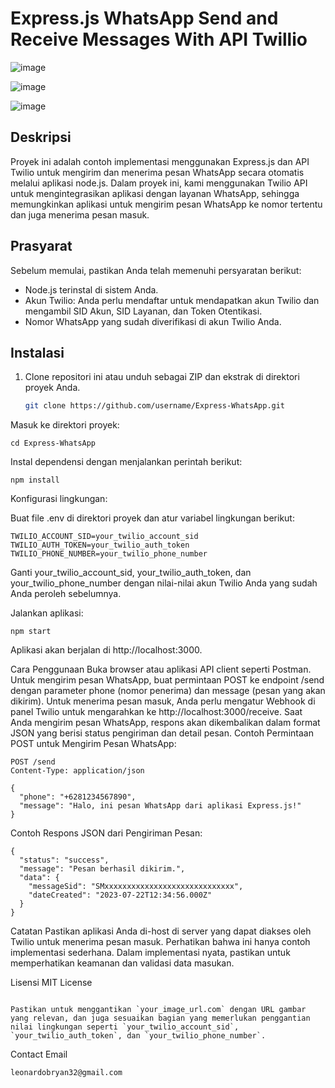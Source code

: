 # Express.js WhatsApp Send and Receive Messages With API Twillio

![image](https://github.com/HaiPigGi/Express-js_WhatsApp-Send-and-receiveMessage/assets/119752348/7e8286ce-8aa5-46e0-80f1-fb37f76f56c7)

![image](https://github.com/HaiPigGi/Express-js_WhatsApp-Send-and-receiveMessage/assets/119752348/19754538-13b1-4ad7-9019-2ece5537d920)

![image](https://github.com/HaiPigGi/Express-js_WhatsApp-Send-and-receiveMessage/assets/119752348/6081b7ce-3220-45fc-a776-f329ca78a065)



## Deskripsi
Proyek ini adalah contoh implementasi menggunakan Express.js dan API Twilio untuk mengirim dan menerima pesan WhatsApp secara otomatis melalui aplikasi node.js. Dalam proyek ini, kami menggunakan Twilio API untuk mengintegrasikan aplikasi dengan layanan WhatsApp, sehingga memungkinkan aplikasi untuk mengirim pesan WhatsApp ke nomor tertentu dan juga menerima pesan masuk.

## Prasyarat
Sebelum memulai, pastikan Anda telah memenuhi persyaratan berikut:

- Node.js terinstal di sistem Anda.
- Akun Twilio: Anda perlu mendaftar untuk mendapatkan akun Twilio dan mengambil SID Akun, SID Layanan, dan Token Otentikasi.
- Nomor WhatsApp yang sudah diverifikasi di akun Twilio Anda.

## Instalasi
1. Clone repositori ini atau unduh sebagai ZIP dan ekstrak di direktori proyek Anda.

   ```bash
   git clone https://github.com/username/Express-WhatsApp.git
Masuk ke direktori proyek:
```
cd Express-WhatsApp
```
Instal dependensi dengan menjalankan perintah berikut:
```
npm install
```
Konfigurasi lingkungan:

Buat file .env di direktori proyek dan atur variabel lingkungan berikut:

```
TWILIO_ACCOUNT_SID=your_twilio_account_sid
TWILIO_AUTH_TOKEN=your_twilio_auth_token
TWILIO_PHONE_NUMBER=your_twilio_phone_number
```
Ganti your_twilio_account_sid, your_twilio_auth_token, dan your_twilio_phone_number dengan nilai-nilai akun Twilio Anda yang sudah Anda peroleh sebelumnya.

Jalankan aplikasi:
```
npm start
```
Aplikasi akan berjalan di http://localhost:3000.

Cara Penggunaan
Buka browser atau aplikasi API client seperti Postman.
Untuk mengirim pesan WhatsApp, buat permintaan POST ke endpoint /send dengan parameter phone (nomor penerima) dan message (pesan yang akan dikirim).
Untuk menerima pesan masuk, Anda perlu mengatur Webhook di panel Twilio untuk mengarahkan ke http://localhost:3000/receive.
Saat Anda mengirim pesan WhatsApp, respons akan dikembalikan dalam format JSON yang berisi status pengiriman dan detail pesan.
Contoh Permintaan POST untuk Mengirim Pesan WhatsApp:
```
POST /send
Content-Type: application/json

{
  "phone": "+6281234567890",
  "message": "Halo, ini pesan WhatsApp dari aplikasi Express.js!"
}

```
Contoh Respons JSON dari Pengiriman Pesan:
```
{
  "status": "success",
  "message": "Pesan berhasil dikirim.",
  "data": {
    "messageSid": "SMxxxxxxxxxxxxxxxxxxxxxxxxxxxxx",
    "dateCreated": "2023-07-22T12:34:56.000Z"
  }
}
```
Catatan
Pastikan aplikasi Anda di-host di server yang dapat diakses oleh Twilio untuk menerima pesan masuk.
Perhatikan bahwa ini hanya contoh implementasi sederhana. Dalam implementasi nyata, pastikan untuk memperhatikan keamanan dan validasi data masukan.

Lisensi
MIT License
```

Pastikan untuk menggantikan `your_image_url.com` dengan URL gambar yang relevan, dan juga sesuaikan bagian yang memerlukan penggantian nilai lingkungan seperti `your_twilio_account_sid`, `your_twilio_auth_token`, dan `your_twilio_phone_number`.
```
Contact Email

```
leonardobryan32@gmail.com
```
